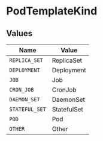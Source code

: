 # PodTemplateKind


## Values

| Name           | Value          |
| -------------- | -------------- |
| `REPLICA_SET`  | ReplicaSet     |
| `DEPLOYMENT`   | Deployment     |
| `JOB`          | Job            |
| `CRON_JOB`     | CronJob        |
| `DAEMON_SET`   | DaemonSet      |
| `STATEFUL_SET` | StatefulSet    |
| `POD`          | Pod            |
| `OTHER`        | Other          |